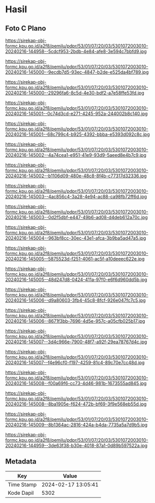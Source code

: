# Hasil

## Foto C Plano

https://sirekap-obj-formc.kpu.go.id/a2f8/pemilu/pdpr/53/01/07/20/03/5301072003010-20240216-144958--5cdcf953-2bdb-4e84-afe8-3e594c7bbfd9.jpg

https://sirekap-obj-formc.kpu.go.id/a2f8/pemilu/pdpr/53/01/07/20/03/5301072003010-20240216-145000--9ecdb7d5-93ec-4847-b2de-e525da4bf789.jpg

https://sirekap-obj-formc.kpu.go.id/a2f8/pemilu/pdpr/53/01/07/20/03/5301072003010-20240216-145000--29296fa6-8c5d-4e30-bdf2-a7e58ffe53fd.jpg

https://sirekap-obj-formc.kpu.go.id/a2f8/pemilu/pdpr/53/01/07/20/03/5301072003010-20240216-145001--0c74d3cd-e271-4245-952a-244002b8c140.jpg

https://sirekap-obj-formc.kpu.go.id/a2f8/pemilu/pdpr/53/01/07/20/03/5301072003010-20240216-145001--68c799c4-b925-4392-bbba-e5393d092c8c.jpg

https://sirekap-obj-formc.kpu.go.id/a2f8/pemilu/pdpr/53/01/07/20/03/5301072003010-20240216-145002--4a74cea1-e951-41e9-93d9-5aeed8e4b7c9.jpg

https://sirekap-obj-formc.kpu.go.id/a2f8/pemilu/pdpr/53/01/07/20/03/5301072003010-20240216-145002--b1106d09-480e-48c8-8f4b-c77317d32336.jpg

https://sirekap-obj-formc.kpu.go.id/a2f8/pemilu/pdpr/53/01/07/20/03/5301072003010-20240216-145003--4ac856c4-3a28-4e94-ac88-ca98fb72ff6d.jpg

https://sirekap-obj-formc.kpu.go.id/a2f8/pemilu/pdpr/53/01/07/20/03/5301072003010-20240216-145003--0d2f5dbf-e447-49b6-ad08-d4deb612a70c.jpg

https://sirekap-obj-formc.kpu.go.id/a2f8/pemilu/pdpr/53/01/07/20/03/5301072003010-20240216-145004--963bf8cc-30ec-43e1-afca-3b9ba5ad47a5.jpg

https://sirekap-obj-formc.kpu.go.id/a2f8/pemilu/pdpr/53/01/07/20/03/5301072003010-20240216-145005--5875523d-f251-4061-ac5f-a10deeec622e.jpg

https://sirekap-obj-formc.kpu.go.id/a2f8/pemilu/pdpr/53/01/07/20/03/5301072003010-20240216-145005--48d247d8-0424-411a-97f0-e6f6d960dd5b.jpg

https://sirekap-obj-formc.kpu.go.id/a2f8/pemilu/pdpr/53/01/07/20/03/5301072003010-20240216-145006--d9a80603-3fb4-45c8-8fcf-926e047fc7c5.jpg

https://sirekap-obj-formc.kpu.go.id/a2f8/pemilu/pdpr/53/01/07/20/03/5301072003010-20240216-145006--8671f3bb-7696-4d5e-957c-a05cfb025b17.jpg

https://sirekap-obj-formc.kpu.go.id/a2f8/pemilu/pdpr/53/01/07/20/03/5301072003010-20240216-145007--3d4c966e-7900-48f7-a92f-29ea78767d4c.jpg

https://sirekap-obj-formc.kpu.go.id/a2f8/pemilu/pdpr/53/01/07/20/03/5301072003010-20240216-145007--f4e96cf0-f197-4259-81c4-89c70e7cc48d.jpg

https://sirekap-obj-formc.kpu.go.id/a2f8/pemilu/pdpr/53/01/07/20/03/5301072003010-20240216-145008--f00a69f6-cc73-4d46-981b-1673555ad845.jpg

https://sirekap-obj-formc.kpu.go.id/a2f8/pemilu/pdpr/53/01/07/20/03/5301072003010-20240216-145008--8ba1905e-f624-472b-bf69-3f9e568eb55d.jpg

https://sirekap-obj-formc.kpu.go.id/a2f8/pemilu/pdpr/53/01/07/20/03/5301072003010-20240216-145009--8b1364ac-2816-424a-b4da-7735a5a7d9b5.jpg

https://sirekap-obj-formc.kpu.go.id/a2f8/pemilu/pdpr/53/01/07/20/03/5301072003010-20240216-144959--3de63f38-b30e-4018-87a1-0d89b597522a.jpg


## Metadata

| Key        | Value               |
| ---------- | ------------------- |
| Time Stamp | 2024-02-17 13:05:41 |
| Kode Dapil | 5302                |



